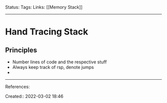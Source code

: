 Status: 
Tags: 
Links: [[Memory Stack]]
___

# Hand Tracing Stack
## Principles
- Number lines of code and the respective stuff
- Always keep track of rsp, denote jumps
- 
___
References:

Created:: 2022-03-02 18:46
